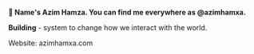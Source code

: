 **👋 Name's Azim Hamza. You can find me everywhere as @azimhamxa.**

**Building** - system to change how we interact with the world. 

Website: azimhamxa.com

